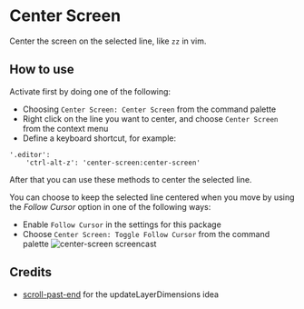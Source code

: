 # Center Screen

Center the screen on the selected line, like `zz` in vim.

## How to use
Activate first by doing one of the following:
* Choosing `Center Screen: Center Screen` from the command palette
* Right click on the line you want to center, and choose `Center Screen` from the context menu
* Define a keyboard shortcut, for example:
```
'.editor':
    'ctrl-alt-z': 'center-screen:center-screen'
```

After that you can use these methods to center the selected line.

You can choose to keep the selected line centered when you move by using
the _Follow Cursor_ option in one of the following ways:
* Enable `Follow Cursor` in the settings for this package
* Choose `Center Screen: Toggle Follow Cursor` from the command palette
![center-screen screencast](https://cloud.githubusercontent.com/assets/6184864/3077827/cfd6b7ce-e445-11e3-91a3-097efbb99fae.gif)

## Credits
* [scroll-past-end](https://atom.io/packages/scroll-past-end) for the updateLayerDimensions idea
